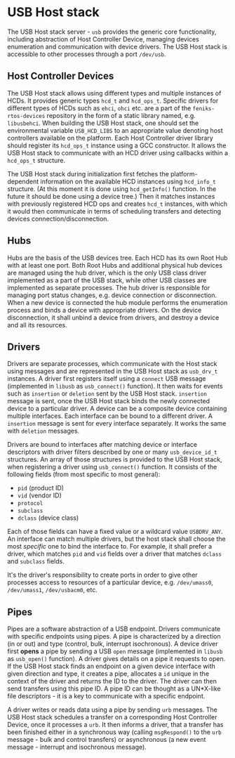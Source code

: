 # USB Host stack

The USB Host stack server - `usb` provides the generic core functionality, including abstraction of Host Controller
Device, managing devices enumeration and communication with device drivers. The USB Host stack is accessible to other
processes through a port `/dev/usb`.

## Host Controller Devices

The USB Host stack allows using different types and multiple instances of HCDs. It provides generic types `hcd_t` and
`hcd_ops_t`. Specific drivers for different types of HCDs such as `ehci`, `ohci` etc. are a part of the
`feniks-rtos-devices` repository in the form of a static library named, e.g. `libusbehci`. When building the USB Host
stack, one should set the environmental variable `USB_HCD_LIBS` to an appropriate value denoting host controllers
available on the platform. Each Host Controller driver library should register its `hcd_ops_t` instance using a GCC
constructor. It allows the USB Host stack to communicate with an HCD driver using callbacks within a `hcd_ops_t`
structure.

The USB Host stack during initialization first fetches the platform-dependent information on the available HCD instances
using `hcd_info_t` structure. (At this moment it is done using `hcd_getInfo()` function. In the future it should be done
using a device tree.) Then it matches instances with previously registered HCD ops and creates `hcd_t` instances, with
which it would then communicate in terms of scheduling transfers and detecting devices connection/disconnection.

## Hubs

Hubs are the basis of the USB devices tree. Each HCD has its own Root Hub with at least one port. Both Root Hubs and
additional physical hub devices are managed using the hub driver, which is the only USB class driver implemented as a
part of the USB stack, while other USB classes are implemented as separate processes. The hub driver is responsible for
managing port status changes, e.g. device connection or disconnection. When a new device is connected the hub module
performs the enumeration process and binds a device with appropriate drivers. On the device disconnection, it shall
unbind a device from drivers, and destroy a device and all its resources.

## Drivers

Drivers are separate processes, which communicate with the Host stack using messages and are represented in the USB Host
stack as `usb_drv_t` instances. A driver first registers itself using a `connect` USB message (implemented in `libusb`
as `usb_connect()` function). It then waits for events such as `insertion` or `deletion` sent by the USB Host stack.
`insertion` message is sent, once the USB Host stack binds the newly connected device to a particular driver. A device
can be a composite device containing multiple interfaces. Each interface can be bound to a different driver.
A `insertion` message is sent for every interface separately. It works the same with `deletion` messages.

Drivers are bound to interfaces after matching device or interface descriptors with driver filters described by one or
many `usb_device_id_t` structures. An array of those structures is provided to the USB Host stack, when registering a
driver using `usb_connect()` function. It consists of the following fields (from most specific to most general):

- `pid` (product ID)
- `vid` (vendor ID)
- `protocol`
- `subclass`
- `dclass` (device class)

Each of those fields can have a fixed value or a wildcard value `USBDRV_ANY`. An interface can match multiple drivers,
but the host stack shall choose the most *specific* one to bind the interface to. For example, it shall prefer a driver,
which matches `pid` and `vid` fields over a driver that matches `dclass` and `subclass` fields.

It's the driver's responsibility to create ports in order to give other processes access to resources of a particular
device, e.g. `/dev/umass0`, `/dev/umass1`, `/dev/usbacm0`, etc.

## Pipes

Pipes are a software abstraction of a USB endpoint. Drivers communicate with specific endpoints using pipes. A pipe is
characterized by a direction (in or out) and type (control, bulk, interrupt isochronous). A device driver first
**opens** a pipe by sending a USB `open` message (implemented in `libusb` as `usb_open()` function). A driver gives
details on a pipe it requests to open. If the USB Host stack finds an endpoint on a given device interface with given
direction and type, it creates a pipe, allocates a `id` unique in the context of the driver and returns the ID to the
driver. The driver can then send transfers using this pipe ID. A pipe ID can be thought as a UN*X-like file
descriptors - it is a key to communicate with a specific endpoint.

A driver writes or reads data using a pipe by sending `urb` messages. The USB Host stack schedules a transfer on a
corresponding Host Controller Device, once it processes a `urb`. It then informs a driver, that a transfer has been
finished either in a synchronous way (calling `msgRespond()` to the `urb` message - bulk and control transfers) or
asynchronous (a new event message - interrupt and isochronous message).
